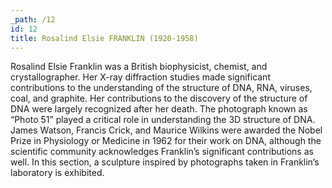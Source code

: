 ```yaml
---
_path: /12
id: 12
title: Rosalind Elsie FRANKLIN (1920-1958)
---
```


Rosalind Elsie Franklin was a British biophysicist, chemist, and crystallographer. Her X-ray diffraction studies made significant contributions to the understanding of the structure of DNA, RNA, viruses, coal, and graphite. Her contributions to the discovery of the structure of DNA were largely recognized after her death. The photograph known as “Photo 51” played a critical role in understanding the 3D structure of DNA. James Watson, Francis Crick, and Maurice Wilkins were awarded the Nobel Prize in Physiology or Medicine in 1962 for their work on DNA, although the scientific community acknowledges Franklin’s significant contributions as well. In this section, a sculpture inspired by photographs taken in Franklin’s laboratory is exhibited.